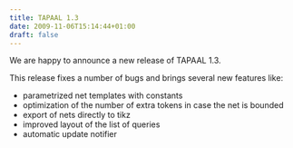 ```yaml
---
title: TAPAAL 1.3
date: 2009-11-06T15:14:44+01:00
draft: false
---
```


We are happy to announce a new release of TAPAAL 1.3. 

This release fixes a number of bugs and brings several new features like:

- parametrized net templates with constants
- optimization of the number of extra tokens in case the net is bounded
- export of nets directly to tikz
- improved layout of the list of queries
- automatic update notifier